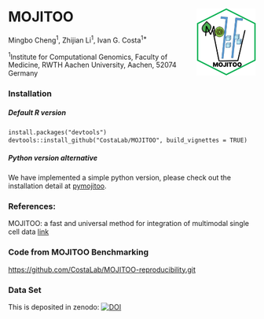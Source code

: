 # MOJITOO<img src="man/figures/logo.png" align="right" width="120" />
Mingbo Cheng<sup>1</sup>,
Zhijian Li<sup>1</sup>,
Ivan G. Costa<sup>1*</sup>


<sup>1</sup>Institute for Computational Genomics, Faculty of Medicine, RWTH Aachen University, Aachen, 52074 Germany

### Installation

##### Default R version
```{r}
install.packages("devtools")
devtools::install_github("CostaLab/MOJITOO", build_vignettes = TRUE)
```

##### Python version alternative

We have implemented a simple python version, please check out the installation detail at [pymojitoo](https://github.com/CostaLab/MOJITOO/tree/main/pymojitoo).

### References:
MOJITOO: a fast and universal method for integration of multimodal single cell data [link](https://doi.org/10.1093/bioinformatics/btac220)

### Code from MOJITOO Benchmarking

https://github.com/CostaLab/MOJITOO-reproducibility.git

### Data Set

This is deposited in zenodo: [![DOI](https://zenodo.org/badge/DOI/10.5281/zenodo.6348128.svg)](https://doi.org/10.5281/zenodo.6348128)
